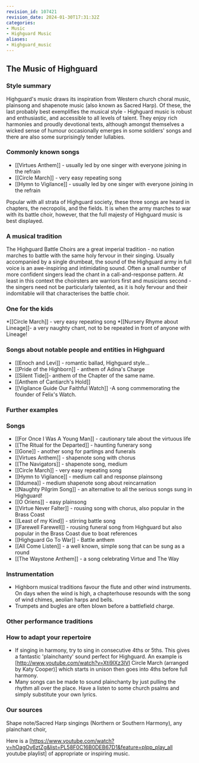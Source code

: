 ```yaml
---
revision_id: 107421
revision_date: 2024-01-30T17:31:32Z
categories:
- Music
- Highguard Music
aliases:
- Highguard_music
---
```



## The Music of Highguard
### Style summary
Highguard's music draws its inspiration from Western church choral music, plainsong and shapenote music (also known as Sacred Harp). Of these, the last probably best exemplifies the musical style - Highguard music is robust and enthusiastic, and accessible to all levels of talent. They enjoy rich harmonies and proudly devotional texts, although amongst themselves a wicked sense of humour occasionally emerges in some soldiers' songs and there are also some surprisingly tender lullabies.

### Commonly known songs
* [[Virtues Anthem]] - usually led by one singer with everyone joining in the refrain
* [[Circle March]] - very easy repeating song
* [[Hymn to Vigilance]] - usually led by one singer with everyone joining in the refrain

Popular with all strata of Highguard society, these three songs are heard in chapters, the necropolis, and the fields. It is when the army marches to war with its battle choir, however, that the full majesty of Highguard music is best displayed.

### A musical tradition
The Highguard Battle Choirs are a great imperial tradition - no nation marches to battle with the same holy fervour in their singing. Usually accompanied by a single drumbeat, the sound of the Highguard army in full voice is an awe-inspiring and intimidating sound. Often a small number of more confident singers lead the chant in a call-and-response pattern. At least in this context the choirsters are warriors first and musicians second - the singers need not be particularly talented, as it is holy fervour and their indomitable will that characterises the battle choir.

### One for the kids
*[[Circle March]] - very easy repeating song
*[[Nursery Rhyme about Lineage]]- a very naughty chant, not to be repeated in front of anyone with Lineage!

### Songs about notable people and entities in Highguard
* [[Enoch and Levi]] - romantic ballad, Highguard style...
* [[Pride of the Highborn]] - anthem of Adina's Charge
* [[Silent Tide]]- anthem of the Chapter of the same name.
* [[Anthem of Cantiarch's Hold]]
* [[Vigilance Guide Our Faithful Watch]] -A song commemorating the founder of Felix's Watch.

### Further examples

### Songs
* [[For Once I Was A Young Man]] - cautionary tale about the virtuous life
* [[The Ritual for the Departed]] - haunting funerary song
* [[Gone]] - another song for partings and funerals
* [[Virtues Anthem]] - shapenote song with chorus
* [[The Navigators]] - shapenote song, medium
* [[Circle March]] - very easy repeating song
* [[Hymn to Vigilance]] - medium call and response plainsong 
* [[Idumea]] - medium shapenote song about reincarnation
* [[Naughty Pilgrim Song]] - an alternative to all the serious songs sung in Highguard!
* [[O Oriens]] - easy plainsong
* [[Virtue Never Falter]] - rousing song with chorus, also popular in the Brass Coast
* [[Least of my Kind]] - stirring battle song
* [[Farewell Farewell]] - rousing funeral song from Highguard but also popular in the Brass Coast due to boat references 
* [[Highguard Go To War]] - Battle anthem
* [[All Come Listen]] - a well known, simple song that can be sung as a round
* [[The Waystone Anthem]] - a song celebrating Virtue and The Way

### Instrumentation
* Highborn musical traditions favour the flute and other wind instruments. On days when the wind is high, a chapterhouse resounds with the song of wind chimes, aeolian harps and bells.
* Trumpets and bugles are often blown before a battlefield charge.

### Other performance traditions


### How to adapt your repertoire
* If singing in harmony, try to sing in consecutive 4ths or 5ths. This gives a fantastic 'plainchanty' sound perfect for Highguard. An example is [http://www.youtube.com/watch?v=Xti9lXz3lVI Circle March (arranged by Katy Cooper)] which starts in unison then goes into 4ths before full harmony.
* Many songs can be made to sound plainchanty by just pulling the rhythm all over the place. Have a listen to some church psalms and simply substitute your own lyrics.

### Our sources
Shape note/Sacred Harp singings (Northern or Southern Harmony), any plainchant choir,

Here is a [https://www.youtube.com/watch?v=hOagOv6ztZg&list=PL58F0C16B0DEB67D1&feature=plpp_play_all youtube playlist] of appropriate or inspiring music.



